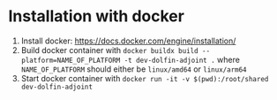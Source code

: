 # Installation with docker


1. Install docker: https://docs.docker.com/engine/installation/
2. Build docker container with
       `docker buildx build --platform=NAME_OF_PLATFORM -t dev-dolfin-adjoint .`
where `NAME_OF_PLATFORM` should either be `linux/amd64` or `linux/arm64`
3. Start docker container with
       `docker run -it -v $(pwd):/root/shared dev-dolfin-adjoint`

